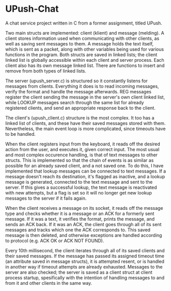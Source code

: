 # UPush-Chat
A chat service project written in C from a former assignment, titled UPush.

Two main structs are implemented: client (klient) and message (melding). A client stores information used when communicating with other clients,
as well as saving sent messages to them. A message holds the text itself, which is sent as a packet, along with other variables being used for various
functions in the program. Both structs are saved in linked lists; the client linked list is globally accessible within each client and server process.
Each client also has its own message linked list. There are functions to insert and remove from both types of linked lists.

The server (upush_server.c) is structured so it constantly listens for messages from clients. Everything it does is to read incoming messages, verify
the format and handle the message afterwards. REG messages register the client sending the message in the server's own client linked list, while
LOOKUP messages search through the same list for already registered clients, and send an appropriate response back to the client.

The client's (upush_client.c) structure is the most complex. It too has a linked list of clients, and these have their saved messages stored with them.
Nevertheless, the main event loop is more complicated, since timeouts have to be handled.

When the client registers input from the keyboard, it reads off the desired action from the user, and executes it, given correct input. The most usual
and most complex occurence handling, is that of text messages to other structs. This is implemented so that the chain of events is as similar as
possible for an already saved client, and a not saved one. To do this, I have implemented that lookup messages can be connected to text messages.
If a message doesn't reach its destination, it's flagged as inactive, and a lookup message is generated, connected to the text message and sent to the
server. If this gives a successful lookup, the text message is reactivated with new attempts, but a flag is set so it will no longer get new lookup
messages to the server if it fails again.

When the client receives a message on its socket, it reads off the message type and checks whether it is a message or an ACK for a formerly sent
message. If it was a text, it verifies the format, prints the message, and sends an ACK back. If it was an ACK, the client goes through all of its
sent messages and tracks which one the ACK corresponds to. This saved message is then deleted, and otherwise exceptions are handled according to
protocol (e.g. ACK OK or ACK NOT FOUND).

Every 10th millisecond, the client iterates through all of its saved clients and their saved messages. If the message has passed its assigned
timeout time (an attribute saved in message structs), it is attempted resent, or is handled in another way if timeout attempts are already exhausted.
Messages to the server are also checked; the server is saved as a client struct at client process startup, spesifically with the intention of
handling messages to and from it and other clients in the same way.
